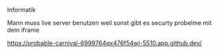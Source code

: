 Informatik

Mann muss live server benutzen weil sonst gibt es securty probelme mit dem iframe

https://probable-carnival-6999764qx476f54wj-5510.app.github.dev/
